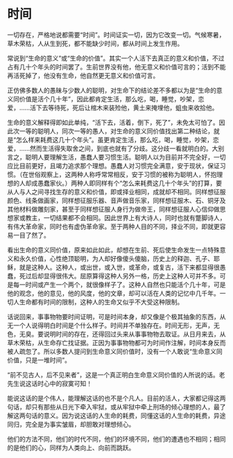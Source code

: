 # 时间
一切存在，严格地说都需要“时间”。时间证实一切，因为它改变一切。气候寒暑，草木荣枯，人从生到死，都不能缺少时间，都从时间上发生作用。

常说到“生命的意义”或“生命的价值”。其实一个人活下去真正的意义和价值，不过占有几十个年头的时间罢了。生前世界没有他，他无意义和价值可言的；活到不能再活死掉了，他没有生命，他自然更无意义和价值可言。

正仿佛多数人的愚昧与少数人的聪明，对生命下的结论差不多都以为是“生命的意义同价值是活个几十年”，因此都肯定生活，那么吃，喝，睡觉，吵架，恋爱，……活下去等待死，死后让棺木来装殓他，黄土来掩埋他，蛆虫来收拾他。

生命的意义解释得即如此单纯，“活下去，活着，倒下，死了”，未免太可怕了。因此次一等的聪明人，同次一等的愚人，对生命的意义同价值找出第二种结论，就是“怎么样来耗费这几十个年头”。虽更肯定生活，那么吃，喝，睡觉，吵架，恋爱，……然而生活得失取舍之间，到底也就有了分歧。这分歧一看就明白的。大别言之，聪明人要理解生活，愚蠢人要习惯生活。聪明人以为目前并不完全好，一切应比目前更好，且竭力追求那个理想。愚蠢人对习惯完全满意，安于现状，保证习惯。（在世俗观察上，这两种人称呼常常相反，安于习惯的被称为聪明人，怀抱理想的人却成愚蠢家伙。）两种人即同样有个“怎么来耗费这几十个年头”的打算，要从人与人之间寻找生存的意义和价值，即或择业相同，成就却不相同。同样想征服颜色、线条做画家，同样想征服乐器、音声做音乐家，同样想征服木、石、铜牙及其他材料做雕刻家，甚至于同样想征服人身行为做帝王，同样想征服人心信仰做思想家或教主，一切结果都不会相同。因此世界上有大诗人，同时也就有蹩脚诗人，有伟大革命家，同时也有虚伪革命家。至于两种人目的不同，择业不同，即就更容易一目了然了。

看出生命的意义同价值，原来如此如此，却想在生前、死后使生命发生一点特殊意义和永久价值，心性绝顶聪明，为人却好像傻头傻脑，历史上的释迦、孔子、耶稣，就是这种人。这种人，或出世，或入世，或革命，或复古，活下来都显得很愚蠢，死过后却显得很伟大。屈原算得这种人另外一格，历史上这种人可并不多。可是每一时间或产生一个两个，就很像样子了。这种人自然也只能活个几十年，可是他的观念，他的意见，他的风度，他的文章，却可以活在人类的记忆中几千年。一切人生命都有时间的限制，这种人的生命又似乎不大受这种限制。

话说回来，事事物物要时间证明，可是时间本身，却又像是个极其抽象的东西，从无一个人说得明白时间是个什么样子。时间并不单独存在。时间无形，无声，无色，无臭。要说明时间的存在，还得回过头来从事事物物去取证。从日月来去，从草木荣枯，从生命存亡找证据。正因为事事物物都可为时间作注解，时间本身反而被人疏忽了。所以多数人提问到生命意义同价值时，没有一个人敢说“生命意义同价值，只是一堆时间”。

“前不见古人，后不见来者”，这是一个真正明白生命意义同价值的人所说的话。老先生说这话时心中的寂寞可知！

能说这话的是个伟人，能理解这话的也不是个凡人。目前的活人，大家都记得这两句话，却只有那些从日光下牵入牢狱，或从牢狱中牵上刑场的倾心理想的人，最了解这两句话的意义。因为说这话的人生命的耗费，同懂这话的人生命的耗费，异途同归，完全是为事实皱眉，却胆敢对理想倾心。

他们的方法不同，他们的时代不同，他们的环境不同，他们的遭遇也不相同；相同的是他们的心，同样为人类向上、向前而跳跃。
